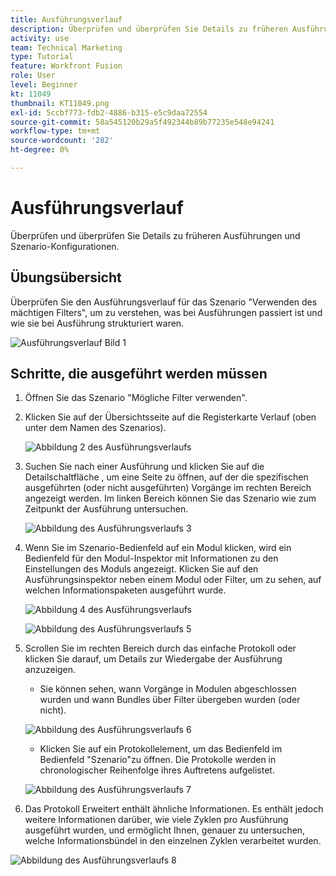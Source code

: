 ```yaml
---
title: Ausführungsverlauf
description: Überprüfen und überprüfen Sie Details zu früheren Ausführungen und Szenario-Konfigurationen.
activity: use
team: Technical Marketing
type: Tutorial
feature: Workfront Fusion
role: User
level: Beginner
kt: 11049
thumbnail: KT11049.png
exl-id: 5ccbf773-fdb2-4886-b315-e5c9daa72554
source-git-commit: 58a545120b29a5f492344b89b77235e548e94241
workflow-type: tm+mt
source-wordcount: '282'
ht-degree: 0%

---
```


# Ausführungsverlauf

Überprüfen und überprüfen Sie Details zu früheren Ausführungen und Szenario-Konfigurationen.

## Übungsübersicht

Überprüfen Sie den Ausführungsverlauf für das Szenario &quot;Verwenden des mächtigen Filters&quot;, um zu verstehen, was bei Ausführungen passiert ist und wie sie bei Ausführung strukturiert waren.

![Ausführungsverlauf Bild 1](../12-exercises/assets/execution-history-walkthrough-1.png)

## Schritte, die ausgeführt werden müssen

1. Öffnen Sie das Szenario &quot;Mögliche Filter verwenden&quot;.
1. Klicken Sie auf der Übersichtsseite auf die Registerkarte Verlauf (oben unter dem Namen des Szenarios).

   ![Abbildung 2 des Ausführungsverlaufs](../12-exercises/assets/execution-history-walkthrough-2.png)

1. Suchen Sie nach einer Ausführung und klicken Sie auf die Detailschaltfläche , um eine Seite zu öffnen, auf der die spezifischen ausgeführten (oder nicht ausgeführten) Vorgänge im rechten Bereich angezeigt werden. Im linken Bereich können Sie das Szenario wie zum Zeitpunkt der Ausführung untersuchen.

   ![Abbildung des Ausführungsverlaufs 3](../12-exercises/assets/execution-history-walkthrough-3.png)

1. Wenn Sie im Szenario-Bedienfeld auf ein Modul klicken, wird ein Bedienfeld für den Modul-Inspektor mit Informationen zu den Einstellungen des Moduls angezeigt. Klicken Sie auf den Ausführungsinspektor neben einem Modul oder Filter, um zu sehen, auf welchen Informationspaketen ausgeführt wurde.

   ![Abbildung 4 des Ausführungsverlaufs](../12-exercises/assets/execution-history-walkthrough-4.png)

   ![Abbildung des Ausführungsverlaufs 5](../12-exercises/assets/execution-history-walkthrough-5.png)


1. Scrollen Sie im rechten Bereich durch das einfache Protokoll oder klicken Sie darauf, um Details zur Wiedergabe der Ausführung anzuzeigen.

   + Sie können sehen, wann Vorgänge in Modulen abgeschlossen wurden und wann Bundles über Filter übergeben wurden (oder nicht).

   ![Abbildung des Ausführungsverlaufs 6](../12-exercises/assets/execution-history-walkthrough-6.png)

   + Klicken Sie auf ein Protokollelement, um das Bedienfeld im Bedienfeld &quot;Szenario&quot;zu öffnen. Die Protokolle werden in chronologischer Reihenfolge ihres Auftretens aufgelistet.

   ![Abbildung des Ausführungsverlaufs 7](../12-exercises/assets/execution-history-walkthrough-7.png)


1. Das Protokoll Erweitert enthält ähnliche Informationen. Es enthält jedoch weitere Informationen darüber, wie viele Zyklen pro Ausführung ausgeführt wurden, und ermöglicht Ihnen, genauer zu untersuchen, welche Informationsbündel in den einzelnen Zyklen verarbeitet wurden.

![Abbildung des Ausführungsverlaufs 8](../12-exercises/assets/execution-history-walkthrough-8.png)
